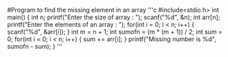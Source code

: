 #Program to find the missing element in an array
'''c
#include<stdio.h>
int main()
{
    int n;
    printf("Enter the size of array : ");
    scanf("%d", &n);
    int arr[n];
    printf("Enter the elements of an array : ");
    for(int i = 0; i < n; i++)
    {
        scanf("%d", &arr[i]);
    }
    int m = n + 1;
    int sumofn = (m * (m + 1)) / 2;
    int sum = 0;
    for(int i = 0; i < n; i++)
    {
        sum += arr[i];
    }
    printf("Missing number is %d", sumofn - sum);
}
'''
